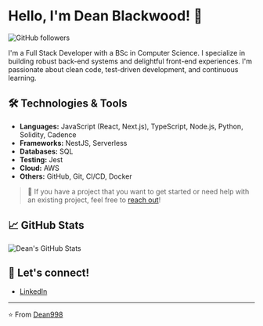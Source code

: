 # Hello, I'm Dean Blackwood! 👋

![GitHub followers](https://img.shields.io/github/followers/Dean998?label=Follow&style=social) 

I'm a Full Stack Developer with a BSc in Computer Science. I specialize in building robust back-end systems and delightful front-end experiences. I'm passionate about clean code, test-driven development, and continuous learning.

## 🛠️ Technologies & Tools

- **Languages:** JavaScript (React, Next.js), TypeScript, Node.js, Python, Solidity, Cadence
- **Frameworks:** NestJS, Serverless
- **Databases:** SQL
- **Testing:** Jest
- **Cloud:** AWS
- **Others:** GitHub, Git, CI/CD, Docker

> 💼 If you have a project that you want to get started or need help with an existing project, feel free to [reach out](mailto:dean.blackwood01@gmail.com)!

## 📈 GitHub Stats

![Dean's GitHub Stats](https://github-readme-stats.vercel.app/api?username=Dean998&show_icons=true&hide_title=true&count_private=true&hide=prs&theme=default)

## 📣 Let's connect!
- [LinkedIn](https://www.linkedin.com/in/dean-blackwood-738362113)

---

⭐️ From [Dean998](https://github.com/Dean998)
